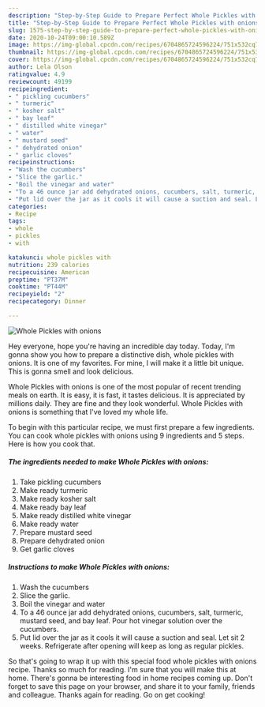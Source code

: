 ```yaml
---
description: "Step-by-Step Guide to Prepare Perfect Whole Pickles with onions"
title: "Step-by-Step Guide to Prepare Perfect Whole Pickles with onions"
slug: 1575-step-by-step-guide-to-prepare-perfect-whole-pickles-with-onions
date: 2020-10-24T09:00:10.589Z
image: https://img-global.cpcdn.com/recipes/6704865724596224/751x532cq70/whole-pickles-with-onions-recipe-main-photo.jpg
thumbnail: https://img-global.cpcdn.com/recipes/6704865724596224/751x532cq70/whole-pickles-with-onions-recipe-main-photo.jpg
cover: https://img-global.cpcdn.com/recipes/6704865724596224/751x532cq70/whole-pickles-with-onions-recipe-main-photo.jpg
author: Lela Olson
ratingvalue: 4.9
reviewcount: 49199
recipeingredient:
- " pickling cucumbers"
- " turmeric"
- " kosher salt"
- " bay leaf"
- " distilled white vinegar"
- " water"
- " mustard seed"
- " dehydrated onion"
- " garlic cloves"
recipeinstructions:
- "Wash the cucumbers"
- "Slice the garlic."
- "Boil the vinegar and water"
- "To a 46 ounce jar add dehydrated onions, cucumbers, salt, turmeric,  mustard seed, and bay leaf. Pour hot vinegar solution over the cucumbers."
- "Put lid over the jar as it cools it will cause a suction and seal. Let sit 2 weeks. Refrigerate after opening will keep as long as regular pickles."
categories:
- Recipe
tags:
- whole
- pickles
- with

katakunci: whole pickles with 
nutrition: 239 calories
recipecuisine: American
preptime: "PT37M"
cooktime: "PT44M"
recipeyield: "2"
recipecategory: Dinner

---
```



![Whole Pickles with onions](https://img-global.cpcdn.com/recipes/6704865724596224/751x532cq70/whole-pickles-with-onions-recipe-main-photo.jpg)

Hey everyone, hope you're having an incredible day today. Today, I'm gonna show you how to prepare a distinctive dish, whole pickles with onions. It is one of my favorites. For mine, I will make it a little bit unique. This is gonna smell and look delicious.



Whole Pickles with onions is one of the most popular of recent trending meals on earth. It is easy, it is fast, it tastes delicious. It is appreciated by millions daily. They are fine and they look wonderful. Whole Pickles with onions is something that I've loved my whole life.


To begin with this particular recipe, we must first prepare a few ingredients. You can cook whole pickles with onions using 9 ingredients and 5 steps. Here is how you cook that.

<!--inarticleads1-->

##### The ingredients needed to make Whole Pickles with onions:

1. Take  pickling cucumbers
1. Make ready  turmeric
1. Make ready  kosher salt
1. Make ready  bay leaf
1. Make ready  distilled white vinegar
1. Make ready  water
1. Prepare  mustard seed
1. Prepare  dehydrated onion
1. Get  garlic cloves




<!--inarticleads2-->

##### Instructions to make Whole Pickles with onions:

1. Wash the cucumbers
1. Slice the garlic.
1. Boil the vinegar and water
1. To a 46 ounce jar add dehydrated onions, cucumbers, salt, turmeric,  mustard seed, and bay leaf. Pour hot vinegar solution over the cucumbers.
1. Put lid over the jar as it cools it will cause a suction and seal. Let sit 2 weeks. Refrigerate after opening will keep as long as regular pickles.




So that's going to wrap it up with this special food whole pickles with onions recipe. Thanks so much for reading. I'm sure that you will make this at home. There's gonna be interesting food in home recipes coming up. Don't forget to save this page on your browser, and share it to your family, friends and colleague. Thanks again for reading. Go on get cooking!
